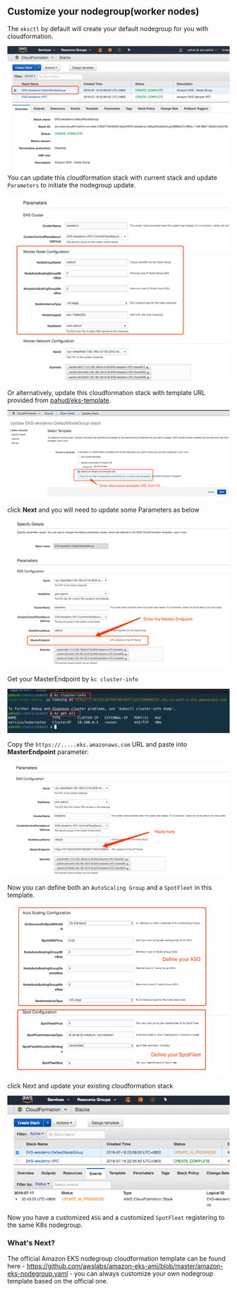 ## Customize your nodegroup(worker nodes)

The `eksctl` by default will create your default nodegroup for you with cloudformation.

![0-c9-0](../images/01-01.png)



You can update this cloudformation stack with current stack and update `Parameters` to initiate the nodegroup update.

![0-c9-0](../images/01-02.png)



Or alternatively, update this cloudformation stack with template URL provided from [pahud/eks-template](pahud/eks-template).

![0-c9-0](../images/01-03.png)



click **Next** and you will need to update some Parameters as below

![0-c9-0](../images/01-04.png)



Get your MasterEndpoint by  `kc cluster-info`

![0-c9-0](../images/00-c9-11.png)

Copy the `https://.....eks.amazonaws.com` URL and paste into **MasterEndpoint** parameter.

![0-c9-0](../images/01-05.png)



Now you can define both an `AutoScaling Group` and a `SpotFleet` in this template.



![0-c9-0](../images/01-06.png)



click Next and update your existing cloudformation stack

![0-c9-0](../images/01-07.png)



Now you have a customized `ASG` and a customized `SpotFleet` registering to the same K8s nodegroup.

### What's Next?

The official Amazon EKS nodegroup cloudformation template can be found here - https://github.com/awslabs/amazon-eks-ami/blob/master/amazon-eks-nodegroup.yaml  - you can always customize your own nodegroup template based on the official one.